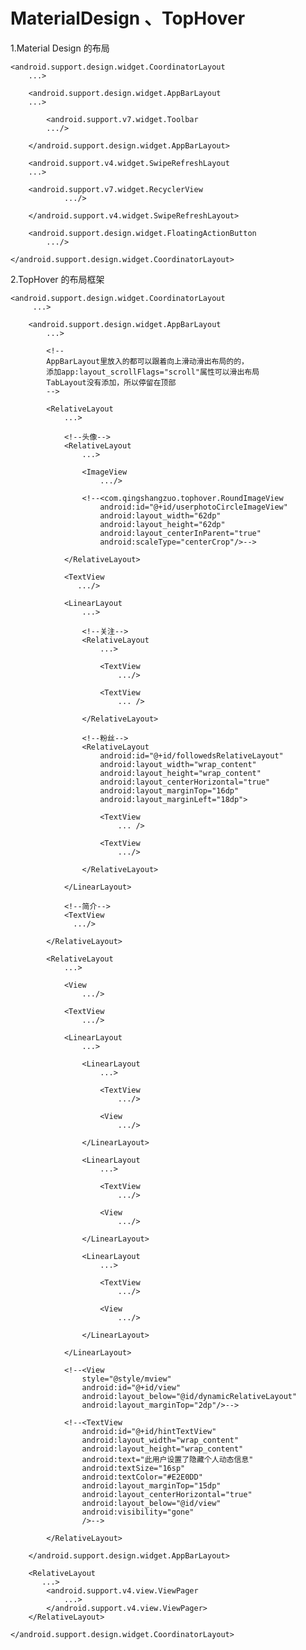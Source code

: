 # MaterialDesign 、TopHover

1.Material Design 的布局
	
	<android.support.design.widget.CoordinatorLayout
		...>

		<android.support.design.widget.AppBarLayout
		...>

			<android.support.v7.widget.Toolbar
			.../>

		</android.support.design.widget.AppBarLayout>

		<android.support.v4.widget.SwipeRefreshLayout
		...>

		<android.support.v7.widget.RecyclerView
                .../>

        </android.support.v4.widget.SwipeRefreshLayout>

        <android.support.design.widget.FloatingActionButton
            .../>

	</android.support.design.widget.CoordinatorLayout>



2.TopHover 的布局框架

	<android.support.design.widget.CoordinatorLayout
         ...>

        <android.support.design.widget.AppBarLayout
            ...>

            <!--
            AppBarLayout里放入的都可以跟着向上滑动滑出布局的的，
            添加app:layout_scrollFlags="scroll"属性可以滑出布局
            TabLayout没有添加，所以停留在顶部
            -->

            <RelativeLayout
                ...>

                <!--头像-->
                <RelativeLayout
                    ...>

                    <ImageView
                        .../>

                    <!--<com.qingshangzuo.tophover.RoundImageView
                        android:id="@+id/userphotoCircleImageView"
                        android:layout_width="62dp"
                        android:layout_height="62dp"
                        android:layout_centerInParent="true"
                        android:scaleType="centerCrop"/>-->

                </RelativeLayout>

                <TextView
                   .../>

                <LinearLayout
                    ...>

                    <!--关注-->
                    <RelativeLayout
                        ...>

                        <TextView
                            .../>

                        <TextView
                            ... />

                    </RelativeLayout>

                    <!--粉丝-->
                    <RelativeLayout
                        android:id="@+id/followedsRelativeLayout"
                        android:layout_width="wrap_content"
                        android:layout_height="wrap_content"
                        android:layout_centerHorizontal="true"
                        android:layout_marginTop="16dp"
                        android:layout_marginLeft="18dp">

                        <TextView
                            ... />

                        <TextView
                            .../>

                    </RelativeLayout>

                </LinearLayout>

                <!--简介-->
                <TextView
                  .../>

            </RelativeLayout>

            <RelativeLayout
                ...>

                <View
                    .../>

                <TextView
                    .../>

                <LinearLayout
                    ...>

                    <LinearLayout
                        ...>

                        <TextView
                            .../>

                        <View
                            .../>

                    </LinearLayout>

                    <LinearLayout
                        ...>

                        <TextView
                            .../>

                        <View
                            .../>

                    </LinearLayout>

                    <LinearLayout
                        ...>

                        <TextView
                            .../>

                        <View
                            .../>

                    </LinearLayout>

                </LinearLayout>

                <!--<View
                    style="@style/mview"
                    android:id="@+id/view"
                    android:layout_below="@id/dynamicRelativeLayout"
                    android:layout_marginTop="2dp"/>-->

                <!--<TextView
                    android:id="@+id/hintTextView"
                    android:layout_width="wrap_content"
                    android:layout_height="wrap_content"
                    android:text="此用户设置了隐藏个人动态信息"
                    android:textSize="16sp"
                    android:textColor="#E2E0DD"
                    android:layout_marginTop="15dp"
                    android:layout_centerHorizontal="true"
                    android:layout_below="@id/view"
                    android:visibility="gone"
                    />-->

            </RelativeLayout>

        </android.support.design.widget.AppBarLayout>

        <RelativeLayout
           ...>
            <android.support.v4.view.ViewPager
                ...>
            </android.support.v4.view.ViewPager>
        </RelativeLayout>

    </android.support.design.widget.CoordinatorLayout>

